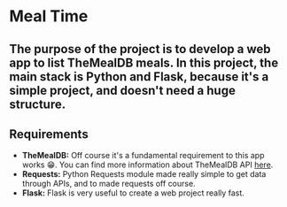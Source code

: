 # Meal Time
The purpose of the project is to develop a web app to list TheMealDB meals.
In this project, the main stack is Python and Flask, because it's a simple project, and doesn't need a huge structure.
---
## Requirements
- **TheMealDB:** Off course it's a fundamental requirement to this app works 😁. You can find more information about TheMealDB API [here](https://www.themealdb.com/api.php).
- **Requests:** Python Requests module made really simple to get data through APIs, and to made requests off course.
- **Flask:** Flask is very useful to create a web project really fast.
